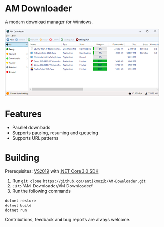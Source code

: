 # AM Downloader
A modern download manager for Windows.

![Screenshot](https://github.com/antikmozib/AM-Downloader/blob/master/Screenshot.png?raw=true)

# Features
- Parallel downloads
- Supports pausing, resuming and queueing
- Supports URL patterns

# Building

Prerequisites: [VS2019](https://visualstudio.microsoft.com/vs/) with [.NET Core 3.0 SDK](https://dotnet.microsoft.com/download/dotnet-core)

1. Run `git clone https://github.com/antikmozib/AM-Downloader.git`
2. `cd` to 'AM-Downloader/AM Downloader/'
3. Run the following commands
```
dotnet restore
dotnet build
dotnet run
```

Contributions, feedback and bug reports are always welcome.
